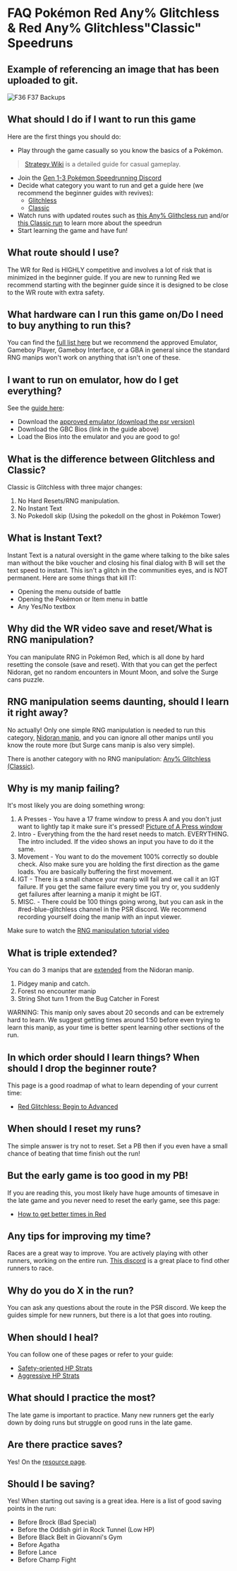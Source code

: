 # FAQ Pokémon Red Any% Glitchless & Red Any% Glitchless"Classic" Speedruns

## Example of referencing an image that has been uploaded to git.

![F36 F37 Backups](images/F36F37backups.jpeg)


## What should I do if I want to run this game

Here are the first things you should do:
- Play through the game casually so you know the basics of a Pokémon.
> [Strategy Wiki](https://strategywiki.org/wiki/Pok%C3%A9mon_Red_and_Blue) is a detailed guide for casual gameplay. 
- Join the [Gen 1-3 Pokémon Speedrunning Discord](https://www.speedrun.com/pkmnredblue/forums/se2sp)
- Decide what category you want to run and get a guide here (we recommend the beginner guides with revives):
	- [Glitchless](../)
	- [Classic](https://www.speedrun.com/pkmnredblue/guide/zuzgp)
- Watch runs with updated routes such as [this Any% Glithcless run](https://www.youtube.com/watch?v=GR9HKr61HJY) and/or [this Classic run](https://www.youtube.com/watch?v=_CBgUKW80vw) to learn more about the speedrun
- Start learning the game and have fun!

## What route should I use?

The WR for Red is HIGHLY competitive and involves a lot of risk that is minimized in the beginner guide. If you are new to running Red we recommend starting with the beginner guide since it is designed to be close to the WR route with extra safety.

## What hardware can I run this game on/Do I need to buy anything to run this?

You can find the [full list here](https://pastebin.com/1BJgj2cS) but we recommend the approved Emulator, Gameboy Player, Gameboy Interface, or a GBA in general since the standard RNG manips won't work on anything that isn't one of these.

## I want to run on emulator, how do I get everything?

See the [guide here](https://www.speedrun.com/pkmnredblue/guide/wf0la):
- Download the [approved emulator (download the psr version)](https://github.com/pokemon-speedrunning/gambatte-speedrun/releases)
- Download the GBC Bios (link in the guide above)
- Load the Bios into the emulator and you are good to go!

## What is the difference between Glitchless and Classic?

Classic is Glitchless with three major changes:
1. No Hard Resets/RNG manipulation.
2. No Instant Text
3. No Pokedoll skip (Using the pokedoll on the ghost in Pokémon Tower)

## What is Instant Text?

Instant Text is a natural oversight in the game where talking to the bike sales man without the bike voucher and closing his final dialog with B will set the text speed to instant. This isn't a glitch in the communities eyes, and is NOT permanent. Here are some things that kill IT:
- Opening the menu outside of battle
- Opening the Pokémon or Item menu in battle
- Any Yes/No textbox

## Why did the WR video save and reset/What is RNG manipulation?

You can manipulate RNG in Pokémon Red, which is all done by hard resetting the console (save and reset). With that you can get the perfect Nidoran, get no random encounters in Mount Moon, and solve the Surge cans puzzle.

## RNG manipulation seems daunting, should I learn it right away?

No actually! Only one simple RNG manipulation is needed to run this category, [Nidoran manip](nido-manip.md), and you can ignore all other manips until you know the route more (but Surge cans manip is also very simple).

There is another category with no RNG manipulation: [Any% Glitchless (Classic)](https://www.speedrun.com/pkmnredblue/full_game#Any_Glitchless_Classic).

## Why is my manip failing?

It's most likely you are doing something wrong:
1) A Presses - You have a 17 frame window to press A and you don't just want to lightly tap it make sure it's pressed! [Picture of A Press window](https://cdn.discordapp.com/attachments/425297133382533122/741663432633221161/image0.png)
2) Intro - Everything from the the hard reset needs to match. EVERYTHING. The intro included. If the video shows an input you have to do it the same.
3) Movement - You want to do the movement 100% correctly so double check. Also make sure you are holding the first direction as the game loads. You are basically buffering the first movement.
4) IGT - There is a small chance your manip will fail and we call it an IGT failure. If you get the same failure every time you try or, you suddenly get failures after learning a manip it might be IGT.
5) MISC. - There could be 100 things going wrong, but you can ask in the #red-blue-glitchless channel in the PSR discord. We recommend recording yourself doing the manip with an input viewer.

Make sure to watch the [RNG manipulation tutorial video](https://www.speedrun.com/pkmnredblue/guide/9oea2)

## What is triple extended?

You can do 3 manips that are [extended](triple-extended/) from the Nidoran manip.
1) Pidgey manip and catch.
2) Forest no encounter manip
3) String Shot turn 1 from the Bug Catcher in Forest

WARNING: This manip only saves about 20 seconds and can be extremely hard to learn. We suggest getting times around 1:50 before even trying to learn this manip, as your time is better spent learning other sections of the run.

## In which order should I learn things? When should I drop the beginner route?

This page is a good roadmap of what to learn depending of your current time:
- [Red Glitchless: Begin to Advanced](https://pastebin.com/UUpT5n27)

## When should I reset my runs?

The simple answer is try not to reset. Set a PB then if you even have a small chance of beating that time finish out the run!

## But the early game is too good in my PB!

If you are reading this, you most likely have huge amounts of timesave in the late game and you never need to reset the early game, see this page:
- [How to get better times in Red](https://pastebin.com/xLE6W0eK)

## Any tips for improving my time?

Races are a great way to improve. You are actively playing with other runners, working on the entire run. [This discord](https://discord.gg/4mAWWz6) is a great place to find other runners to race.

## Why do you do X in the run?

You can ask any questions about the route in the PSR discord. We keep the guides simple for new runners, but there is a lot that goes into routing.

## When should I heal?

You can follow one of these pages or refer to your guide:
- [Safety-oriented HP Strats](hp-strats-for-races.md)
- [Aggressive HP Strats](hp-strats.md)

## What should I practice the most?

The late game is important to practice. Many new runners get the early down by doing runs but struggle on good runs in the late game.

## Are there practice saves?

Yes! On the [resource page](https://www.speedrun.com/pkmnredblue/resources).

## Should I be saving?

Yes! When starting out saving is a great idea. Here is a list of good saving points in the run:
- Before Brock (Bad Special)
- Before the Oddish girl in Rock Tunnel (Low HP)
- Before Black Belt in Giovanni's Gym
- Before Agatha
- Before Lance
- Before Champ Fight
